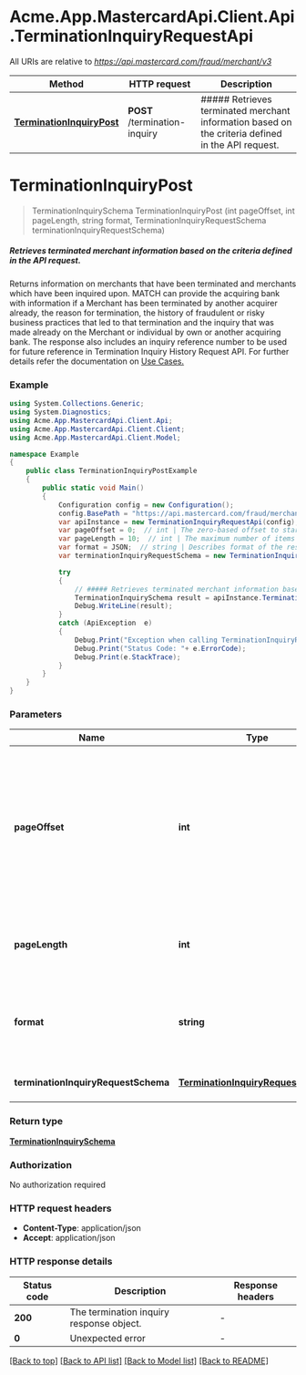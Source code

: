 # Acme.App.MastercardApi.Client.Api.TerminationInquiryRequestApi

All URIs are relative to *https://api.mastercard.com/fraud/merchant/v3*

Method | HTTP request | Description
------------- | ------------- | -------------
[**TerminationInquiryPost**](TerminationInquiryRequestApi.md#terminationinquirypost) | **POST** /termination-inquiry | ##### Retrieves terminated merchant information based on the criteria defined in the API request.


<a name="terminationinquirypost"></a>
# **TerminationInquiryPost**
> TerminationInquirySchema TerminationInquiryPost (int pageOffset, int pageLength, string format, TerminationInquiryRequestSchema terminationInquiryRequestSchema)

##### Retrieves terminated merchant information based on the criteria defined in the API request.

Returns information on merchants that have been terminated and merchants which have been inquired upon. MATCH can provide the acquiring bank with information if a Merchant has been terminated by another acquirer already, the reason for termination, the history of fraudulent or risky business practices that led to that termination and the inquiry that was made already on the Merchant or individual by own or another acquiring bank. The response also includes an inquiry reference number to be used for future reference in Termination Inquiry History Request API. For further details refer the documentation on [Use Cases.](/match/documentation/use-cases) 

### Example
```csharp
using System.Collections.Generic;
using System.Diagnostics;
using Acme.App.MastercardApi.Client.Api;
using Acme.App.MastercardApi.Client.Client;
using Acme.App.MastercardApi.Client.Model;

namespace Example
{
    public class TerminationInquiryPostExample
    {
        public static void Main()
        {
            Configuration config = new Configuration();
            config.BasePath = "https://api.mastercard.com/fraud/merchant/v3";
            var apiInstance = new TerminationInquiryRequestApi(config);
            var pageOffset = 0;  // int | The zero-based offset to start at. The actual start position is this value +1. An offset of 10 starts at item 11. Combined with the PageLength option this allows pagination to be supported through the service requests.
            var pageLength = 10;  // int | The maximum number of items to retrieve within the current \"page\" of results.
            var format = JSON;  // string | Describes format of the response you wants to serverd, response can be delevired either as XML or JSON.
            var terminationInquiryRequestSchema = new TerminationInquiryRequestSchema(); // TerminationInquiryRequestSchema | Body of the Termination Inquiry Request

            try
            {
                // ##### Retrieves terminated merchant information based on the criteria defined in the API request.
                TerminationInquirySchema result = apiInstance.TerminationInquiryPost(pageOffset, pageLength, format, terminationInquiryRequestSchema);
                Debug.WriteLine(result);
            }
            catch (ApiException  e)
            {
                Debug.Print("Exception when calling TerminationInquiryRequestApi.TerminationInquiryPost: " + e.Message );
                Debug.Print("Status Code: "+ e.ErrorCode);
                Debug.Print(e.StackTrace);
            }
        }
    }
}
```

### Parameters

Name | Type | Description  | Notes
------------- | ------------- | ------------- | -------------
 **pageOffset** | **int**| The zero-based offset to start at. The actual start position is this value +1. An offset of 10 starts at item 11. Combined with the PageLength option this allows pagination to be supported through the service requests. | 
 **pageLength** | **int**| The maximum number of items to retrieve within the current \&quot;page\&quot; of results. | 
 **format** | **string**| Describes format of the response you wants to serverd, response can be delevired either as XML or JSON. | 
 **terminationInquiryRequestSchema** | [**TerminationInquiryRequestSchema**](TerminationInquiryRequestSchema.md)| Body of the Termination Inquiry Request | 

### Return type

[**TerminationInquirySchema**](TerminationInquirySchema.md)

### Authorization

No authorization required

### HTTP request headers

 - **Content-Type**: application/json
 - **Accept**: application/json


### HTTP response details
| Status code | Description | Response headers |
|-------------|-------------|------------------|
| **200** | The termination inquiry response object. |  -  |
| **0** | Unexpected error |  -  |

[[Back to top]](#) [[Back to API list]](../README.md#documentation-for-api-endpoints) [[Back to Model list]](../README.md#documentation-for-models) [[Back to README]](../README.md)


